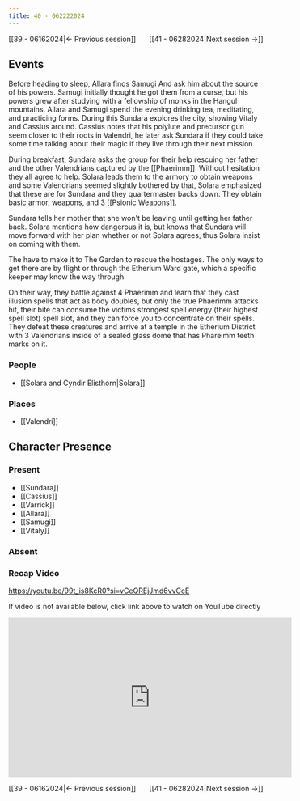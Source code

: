 ```yaml
---
title: 40 - 062222024
---
```


[[39 - 06162024|← Previous session]] <span style="float: right;">[[41 - 06282024|Next session →]]</span>

## Events
Before heading to sleep, Allara finds Samugi  And ask him about the source of his powers. Samugi initially thought he got them from a curse, but his powers grew after studying with a fellowship of monks in the Hangul mountains. Allara and Samugi spend the evening drinking tea, meditating, and practicing forms. During this Sundara explores the city, showing Vitaly and Cassius around. Cassius notes that his polylute and precursor gun seem closer to their roots in Valendri, he later ask Sundara if they could take some time talking about their magic if they live through their next mission.

During breakfast, Sundara asks the group for their help rescuing her father and the other Valendrians captured by the [[Phaerimm]]. Without hesitation they all agree to help. Solara leads them to the armory to obtain weapons and some Valendrians seemed slightly bothered by that, Solara emphasized that these are for Sundara and they quartermaster backs down. They obtain basic armor, weapons, and 3 [[Psionic Weapons]].

Sundara tells her mother that she won't be leaving until getting her father back. Solara mentions how dangerous it is, but knows that Sundara will move forward with her plan whether or not Solara agrees, thus Solara insist on coming with them. 

The have to make it to The Garden to rescue the hostages. The only ways to get there are by flight or through the Etherium Ward gate, which a specific keeper may know the way through.

On their way, they battle against 4 Phaerimm and learn that they cast illusion spells that act as body doubles, but only the true Phaerimm attacks hit, their bite can consume the victims strongest spell energy (their highest spell slot) spell slot, and they can force you to concentrate on their spells. They defeat these creatures and arrive at a temple in the Etherium District with 3 Valendrians inside of a sealed glass dome that has Phareimm teeth marks on it.

### People
- [[Solara and Cyndir Elisthorn|Solara]]

### Places 
- [[Valendri]]

## Character Presence 
### Present
- [[Sundara]] 
- [[Cassius]] 
- [[Varrick]] 
- [[Allara]] 
- [[Samugi]] 
- [[Vitaly]] 
### Absent


### Recap Video
https://youtu.be/99t_is8KcR0?si=vCeQREjJmd6vvCcE

If video is not available below, click link above to watch on YouTube directly

<iframe width="560" height="315" src="https://www.youtube.com/embed/99t_is8KcR0?si=vCeQREjJmd6vvCcE" title="YouTube video player" frameborder="0" allow="accelerometer; autoplay; clipboard-write; encrypted-media; gyroscope; picture-in-picture; web-share" referrerpolicy="strict-origin-when-cross-origin" allowfullscreen></iframe>

[[39 - 06162024|← Previous session]] <span style="float: right;">[[41 - 06282024|Next session →]]</span>